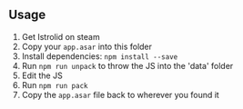 ## Usage
1. Get Istrolid on steam
2. Copy your `app.asar` into this folder
3. Install dependencies: `npm install --save`
4. Run `npm run unpack` to throw the JS into the 'data' folder
5. Edit the JS
6. Run `npm run pack`
7. Copy the `app.asar` file back to wherever you found it